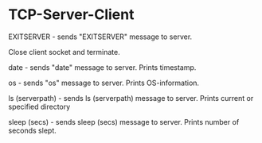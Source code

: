 # TCP-Server-Client
EXITSERVER - sends "EXITSERVER" message to server. 

Close client socket and terminate. 

date - sends "date" message to server. Prints timestamp. 

os - sends "os" message to server. Prints OS-information. 

ls (serverpath) - sends ls (serverpath) message to server. Prints current or specified directory 

sleep (secs) - sends sleep (secs) message to server. Prints number of seconds slept. 
